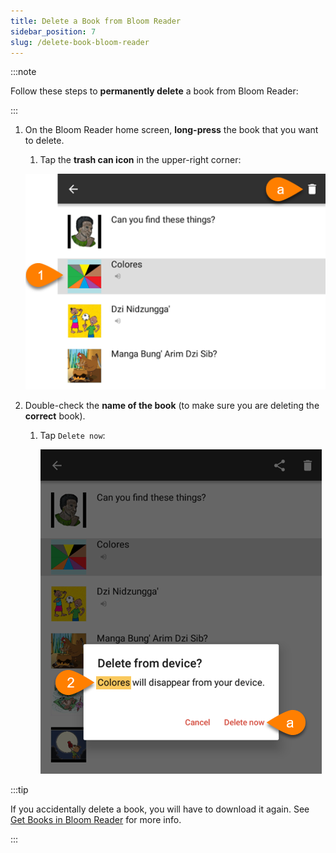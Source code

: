 ```yaml
---
title: Delete a Book from Bloom Reader
sidebar_position: 7
slug: /delete-book-bloom-reader
---
```




:::note

Follow these steps to **permanently delete** a book from Bloom Reader:

:::



1. On the Bloom Reader home screen, **long-press** the book that you want to delete.
	1. Tap the **trash can icon** in the upper-right corner:

	![](./delete-book-bloom-reader.0e496f48-3f4c-4ee1-a65c-f44563c00643.png)

2. Double-check the **name of the book** (to make sure you are deleting the **correct** book).
	1. Tap `Delete now`:

		![](./delete-book-bloom-reader.17b14851-b863-473c-8531-bd98f2614beb.png)


:::tip

If you accidentally delete a book, you will have to download it again. See [Get Books in Bloom Reader](/get-books-bloom-reader) for more info.

:::



